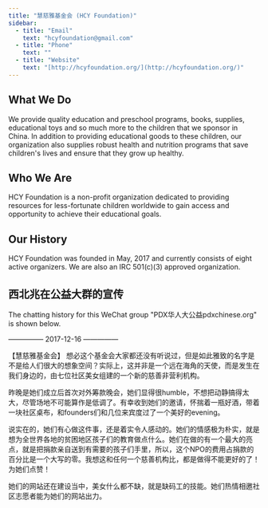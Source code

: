 ```yaml
---
title: "慧慈雅基金会 (HCY Foundation)"
sidebar:
  - title: "Email"
    text: "hcyfoundation@gmail.com"
  - title: "Phone"
    text: ""
  - title: "Website"
    text: "[http://hcyfoundation.org/](http://hcyfoundation.org/)"
---
```


## What We Do

We provide quality education and preschool
programs, books, supplies, educational toys
and so much more to the children that we sponsor in China. In addition to providing educational goods to these children, our organization also supplies robust health and nutrition programs that save children's lives and ensure that they grow up healthy.

## Who We Are

HCY Foundation is a non-profit organization dedicated to providing resources for less-fortunate children worldwide to gain access and opportunity to achieve their educational goals.

## Our History

HCY Foundation was founded in May, 2017 and currently consists of eight active organizers. We are also an IRC 501(c)(3) approved organization.

## 西北兆在公益大群的宣传

The chatting history for this WeChat group "PDX华人大公益pdxchinese.org" is shown below.

—————  2017-12-16  —————

【慧慈雅基金会】 想必这个基金会大家都还没有听说过，但是如此雅致的名字是不是给人们很大的想象空间？实际上，这并非是一个远在海角的天使，而是发生在我们身边的，由七位社区美女组建的一个新的慈善非营利机构。

昨晚是她们成立后首次对外筹款晚会，她们显得很humble，不想把动静搞得太大，尽管场地不可能算作是低调了。有幸收到她们的邀请，怀揣着一瓶好酒，带着一块社区桌布，和founders们和几位来宾度过了一个美好的evening。

说实在的，她们有心做这件事，还是着实令人感动的。她们的情感极为朴实，就是想为全世界各地的贫困地区孩子们的教育做点什么。她们在做的有一个最大的亮点，就是把捐款亲自送到有需要的孩子们手里，所以，这个NPO的费用占捐款的百分比是一个大写的零。我想这和任何一个慈善机构比，都是做得不能更好的了！为她们点赞！

她们的网站还在建设当中，美女什么都不缺，就是缺码工的技能。她们热情相邀社区志愿者能为她们的网站出力。
